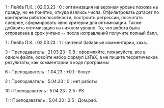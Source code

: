 1 : Лейба П.К. : 02.03.23 : 0 : оптимизация на верхнем уровне похожа на правду, но не понятно, откуда взялись числа. Отфильтровать датасет по критериям работоспособности, построить регрессии, посчитать среднее, сформировать явно критерии для оптимизации. Также добавить оптимизацию на нижнем уровне. То, что работа была отправлена в срок учтено -- после исправлений получите полный балл. 

1 : Лейба П.К. : 02.03.23 : 1 : зачтено! Забавные комментарии, хаха...

3 : Преподаватель : 21.03.23 : 0.8 : оформляйте, пожалуйста, все в одном файле, освойте набор формул LaTeX, а не пишите теоретические результаты, как комментарии в коде программы

6 : Преподаватель : 1.04.23 : +0.1 : бонус

2  : Преподаватель : 5.04.23 : 0 : нет работы

10  : Преподаватель : 5.04.23 : 2.5 : РК

11  : Преподаватель : 5.04.23 : 2.5 : Дом.раб.
